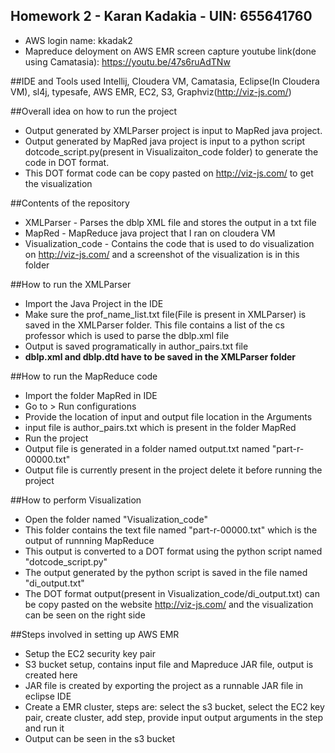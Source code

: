## Homework 2 - Karan Kadakia - UIN: 655641760
- AWS login name: kkadak2
- Mapreduce deloyment on AWS EMR screen capture youtube link(done using Camatasia): https://youtu.be/47s6ruAdTNw


##IDE and Tools used
Intellij, Cloudera VM, Camatasia, Eclipse(In Cloudera VM), sl4j, typesafe, AWS EMR, EC2, S3, Graphviz(http://viz-js.com/)


##Overall idea on how to run the project
- Output generated by XMLParser project is input to MapRed java project. 
- Output generated by MapRed java project is input to a python script dotcode_script.py(present in Visualizaiton_code folder) to generate the code in DOT format. 
- This DOT format code can be copy pasted on http://viz-js.com/ to get the visualization


##Contents of the repository
- XMLParser - Parses the dblp XML file and stores the output in a txt file
- MapRed - MapReduce java project that I ran on cloudera VM
- Visualization_code - Contains the code that is used to do visualization on http://viz-js.com/ and a screenshot of the visualization is in this folder


##How to run the XMLParser
- Import the Java Project in the IDE
- Make sure the prof_name_list.txt file(File is present in XMLParser) is saved in the XMLParser folder. This file contains a list of the cs professor which is used to parse the dblp.xml file
- Output is saved programatically in author_pairs.txt file
- **dblp.xml and dblp.dtd have to be saved in the XMLParser folder**


##How to run the MapReduce code
- Import the folder MapRed in IDE
- Go to > Run configurations
- Provide the location of input and output file location in the Arguments
- input file is author_pairs.txt which is present in the folder MapRed
- Run the project
- Output file is generated in a folder named output.txt named "part-r-00000.txt"
- Output file is currently present in the project delete it before running the project

##How to perform Visualization
- Open the folder named "Visualization_code"
- This folder contains the text file named "part-r-00000.txt" which is the output of runnning MapReduce
- This output is converted to a DOT format using the python script named "dotcode_script.py"
- The output generated by the python script is saved in the file named "di_output.txt"
- The DOT format output(present in Visualization_code/di_output.txt) can be copy pasted on the website http://viz-js.com/ and the visualization can be seen on the right side

##Steps involved in setting up AWS EMR
- Setup the EC2 security key pair
- S3 bucket setup, contains input file and Mapreduce JAR file, output is created here
- JAR file is created by exporting the project as a runnable JAR file in eclipse IDE 
- Create a EMR cluster, steps are: select the s3 bucket, select the EC2 key pair, create cluster, add step, provide input output arguments in the step and run it
- Output can be seen in the s3 bucket
